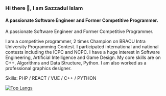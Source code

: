 ### Hi there 👋, I am Sazzadul Islam
#### A passionate Software Engineer and Former Competitive Programmer.
A passionate Software Engineer and Former Competitive Programmer.

I am a competitive programmer, 2 times Champion on BRACU Intra University Programming Contest. I participated international and national contests including the ICPC and NCPC. I have a huge interest in Software Engineering, Artificial Intelligence and Game Design. My core skills are on C++, Algorithms and Data Structure, Python. I am also worked as a professional graphics designer.

Skills: PHP / REACT / VUE / C++ / PYTHON

[![Top Langs](https://github-readme-stats-git-masterrstaa-rickstaa.vercel.app/api/top-langs/?username=anuraghazra)](https://github.com/anuraghazra/github-readme-stats)
